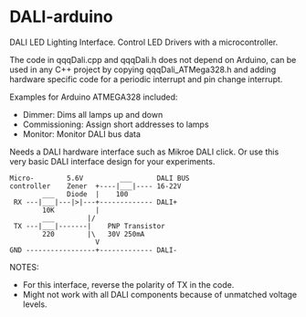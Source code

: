 # DALI-arduino
DALI LED Lighting Interface. Control LED Drivers with a microcontroller.

The code in qqqDali.cpp and qqqDali.h does not depend on Arduino, can be used in any C++ project by copying qqqDali_ATMega328.h and adding hardware specific code for a periodic interrupt and pin change interrupt.

Examples for Arduino ATMEGA328 included:
- Dimmer: Dims all lamps up and down
- Commissioning: Assign short addresses to lamps
- Monitor: Monitor DALI bus data

Needs a DALI hardware interface such as Mikroe DALI click. Or use this very basic DALI interface design for your experiments. 

```
Micro-        5.6V         ___      DALI BUS
controller    Zener  +----|___|---- 16-22V
        ___   Diode  |    100
 RX ---|___|---|>|---+------------- DALI+
        10K          |  
        ___        |/
 TX ---|___|-------|    PNP Transistor
        220        |\   30V 250mA
                     V
GND -----------------+------------- DALI-
 ```
 NOTES: 
 - For this interface, reverse the polarity of TX in the code.
 - Might not work with all DALI components because of unmatched voltage levels.
 
 
